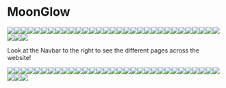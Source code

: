 <!-- README.md -->

<style> @keyframes shifting { 0% { transform: translateX(0%); } 50% { transform: translateX(45%); } 120% { transform: translateX(10%); } } @keyframes hover { 0% { transform: translateY(0em); } 50% { transform: translateY(0.5em); } 100% { transform: translateY(0em); } } .vroom { animation: shifting 4s ease-in-out infinite; } </style>

# MoonGlow

<p class="vroom"><img src="assets/favicon.ico"></img><img src="assets/favicon.ico"></img><img src="assets/favicon.ico"></img><img src="assets/favicon.ico"></img><img src="assets/favicon.ico"></img><img src="assets/favicon.ico"></img><img src="assets/favicon.ico"></img><img src="assets/favicon.ico"></img><img src="assets/favicon.ico"></img><img src="assets/favicon.ico"></img><img src="assets/favicon.ico"></img><img src="assets/favicon.ico"></img><img src="assets/favicon.ico"></img><img src="assets/favicon.ico"></img><img src="assets/favicon.ico"></img><img src="assets/favicon.ico"></img><img src="assets/favicon.ico"></img><img src="assets/favicon.ico"></img><img src="assets/favicon.ico"></img><img src="assets/favicon.ico"></img><img src="assets/favicon.ico"></img><img src="assets/favicon.ico"></img><img src="assets/favicon.ico"></img><img src="assets/favicon.ico"></img><img src="assets/favicon.ico"></img><img src="assets/favicon.ico"></img><img src="assets/favicon.ico"></img><img src="assets/favicon.ico"></img><img src="assets/favicon.ico"></img><img src="assets/favicon.ico"></img><img src="assets/favicon.ico"></img><img src="assets/favicon.ico"></img><img src="assets/favicon.ico"></img><img src="assets/favicon.ico"></img></p>

<p class="vroom">Look at the Navbar to the right to see the different pages across the website!</p>

<p class="vroom"><img src="assets/favicon.ico"></img><img src="assets/favicon.ico"></img><img src="assets/favicon.ico"></img><img src="assets/favicon.ico"></img><img src="assets/favicon.ico"></img><img src="assets/favicon.ico"></img><img src="assets/favicon.ico"></img><img src="assets/favicon.ico"></img><img src="assets/favicon.ico"></img><img src="assets/favicon.ico"></img><img src="assets/favicon.ico"></img><img src="assets/favicon.ico"></img><img src="assets/favicon.ico"></img><img src="assets/favicon.ico"></img><img src="assets/favicon.ico"></img><img src="assets/favicon.ico"></img><img src="assets/favicon.ico"></img><img src="assets/favicon.ico"></img><img src="assets/favicon.ico"></img><img src="assets/favicon.ico"></img><img src="assets/favicon.ico"></img><img src="assets/favicon.ico"></img><img src="assets/favicon.ico"></img><img src="assets/favicon.ico"></img><img src="assets/favicon.ico"></img><img src="assets/favicon.ico"></img><img src="assets/favicon.ico"></img><img src="assets/favicon.ico"></img><img src="assets/favicon.ico"></img><img src="assets/favicon.ico"></img><img src="assets/favicon.ico"></img><img src="assets/favicon.ico"></img><img src="assets/favicon.ico"></img><img src="assets/favicon.ico"></img></p>
